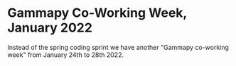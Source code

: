 # Gammapy Co-Working Week, January 2022

Instead of the spring coding sprint we have another "Gammapy co-working week" from January 24th to 28th 2022.

